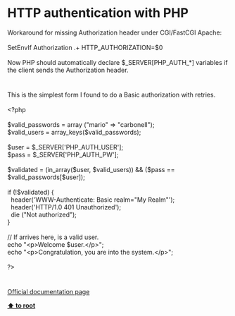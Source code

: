 # HTTP authentication with PHP




<div class="phpcode"><span class="html">
Workaround for missing Authorization header under CGI/FastCGI Apache:<br><br>SetEnvIf Authorization .+ HTTP_AUTHORIZATION=$0<br><br>Now PHP should automatically declare $_SERVER[PHP_AUTH_*] variables if the client sends the Authorization header.</span>
</div>
  

#


<div class="phpcode"><span class="html">
This is the simplest form I found to do a Basic authorization with retries.<br><br><span class="default">&lt;?php<br><br>$valid_passwords </span><span class="keyword">= array (</span><span class="string">&quot;mario&quot; </span><span class="keyword">=&gt; </span><span class="string">&quot;carbonell&quot;</span><span class="keyword">);<br></span><span class="default">$valid_users </span><span class="keyword">= </span><span class="default">array_keys</span><span class="keyword">(</span><span class="default">$valid_passwords</span><span class="keyword">);<br><br></span><span class="default">$user </span><span class="keyword">= </span><span class="default">$_SERVER</span><span class="keyword">[</span><span class="string">&apos;PHP_AUTH_USER&apos;</span><span class="keyword">];<br></span><span class="default">$pass </span><span class="keyword">= </span><span class="default">$_SERVER</span><span class="keyword">[</span><span class="string">&apos;PHP_AUTH_PW&apos;</span><span class="keyword">];<br><br></span><span class="default">$validated </span><span class="keyword">= (</span><span class="default">in_array</span><span class="keyword">(</span><span class="default">$user</span><span class="keyword">, </span><span class="default">$valid_users</span><span class="keyword">)) &amp;&amp; (</span><span class="default">$pass </span><span class="keyword">== </span><span class="default">$valid_passwords</span><span class="keyword">[</span><span class="default">$user</span><span class="keyword">]);<br><br>if (!</span><span class="default">$validated</span><span class="keyword">) {<br>&#xA0; </span><span class="default">header</span><span class="keyword">(</span><span class="string">&apos;WWW-Authenticate: Basic realm=&quot;My Realm&quot;&apos;</span><span class="keyword">);<br>&#xA0; </span><span class="default">header</span><span class="keyword">(</span><span class="string">&apos;HTTP/1.0 401 Unauthorized&apos;</span><span class="keyword">);<br>&#xA0; die (</span><span class="string">&quot;Not authorized&quot;</span><span class="keyword">);<br>}<br><br></span><span class="comment">// If arrives here, is a valid user.<br></span><span class="keyword">echo </span><span class="string">&quot;&lt;p&gt;Welcome </span><span class="default">$user</span><span class="string">.&lt;/p&gt;&quot;</span><span class="keyword">;<br>echo </span><span class="string">&quot;&lt;p&gt;Congratulation, you are into the system.&lt;/p&gt;&quot;</span><span class="keyword">;<br><br></span><span class="default">?&gt;</span>
</span>
</div>
  

#

[Official documentation page](https://www.php.net/manual/en/features.http-auth.php)

**[⬆ to root](/)**